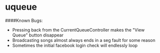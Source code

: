 # uqueue  
####Known Bugs:  
- Pressing back from the CurrentQueueController makes the "View Queue" button disappear  
- Broadcasting songs almost always ends in a seg fault for some reason
- Sometimes the initial facebook login check will endlessly loop
